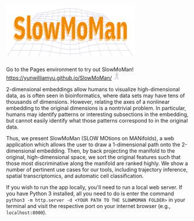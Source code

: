 # <img src="images/graphics/SMM_Logo.svg" width="350" height="140">
Go to the Pages environment to try out SlowMoMan!
https://yunwilliamyu.github.io/SlowMoMan/
<img src="SlowMoMan.png" width="20" height="20">

2-dimensional embeddings allow humans to visualize high-dimensional data, as is often seen in bioinformatics, where data sets may have tens of thousands of dimensions. However, relating the axes of a nonlinear embedding to the original dimensions is a nontrivial problem. In particular, humans may identify patterns or interesting subsections in the embedding, but cannot easily identify what those patterns correspond to in the original data. 

Thus, we present SlowMoMan (SLOW MOtions on MANifolds), a web application which allows the user to draw a 1-dimensional path onto the 2-dimensional embedding. Then, by back projecting the manifold to the original, high-dimensional space, we sort the original features such that those most discriminative along the manifold are ranked highly. We show a number of pertinent use cases for our tools, including trajectory inference, spatial transcriptomics, and automatic cell classification.

If you wish to run the app locally, you'll need to run a local web server. If you have Python 3 installed, all you need to do is enter the command `python3 -m http.server -d <YOUR PATH TO THE SLOWMOMAN FOLDER>` in your terminal and visit the respective port on your internet browser (e.g., `localhost:8000`).
